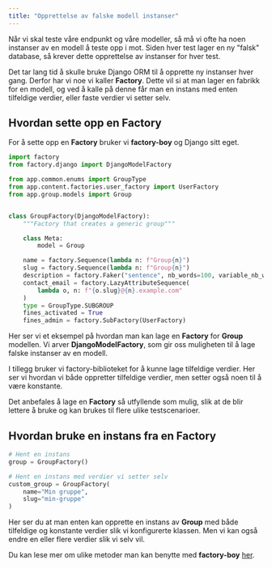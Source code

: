 ```yaml
---
title: "Opprettelse av falske modell instanser"
---
```


Når vi skal teste våre endpunkt og våre modeller, så må vi ofte ha noen instanser av en modell å teste opp i mot. Siden hver test lager en ny "falsk" database, så krever dette opprettelse av instanser for hver test.

Det tar lang tid å skulle bruke Django ORM til å opprette ny instanser hver gang. Derfor har vi noe vi kaller **Factory**. Dette vil si at man lager en fabrikk for en modell, og ved å kalle på denne får man en instans med enten tilfeldige verdier, eller faste verdier vi setter selv.

## Hvordan sette opp en Factory
For å sette opp en **Factory** bruker vi **factory-boy** og Django sitt eget.

```python
import factory
from factory.django import DjangoModelFactory

from app.common.enums import GroupType
from app.content.factories.user_factory import UserFactory
from app.group.models import Group


class GroupFactory(DjangoModelFactory):
    """Factory that creates a generic group"""

    class Meta:
        model = Group

    name = factory.Sequence(lambda n: f"Group{n}")
    slug = factory.Sequence(lambda n: f"Group{n}")
    description = factory.Faker("sentence", nb_words=100, variable_nb_words=True)
    contact_email = factory.LazyAttributeSequence(
        lambda o, n: f"{o.slug}@{n}.example.com"
    )
    type = GroupType.SUBGROUP
    fines_activated = True
    fines_admin = factory.SubFactory(UserFactory)
```

Her ser vi et eksempel på hvordan man kan lage en **Factory** for **Group** modellen. Vi arver **DjangoModelFactory**, som gir oss muligheten til å lage falske instanser av en modell.

I tillegg bruker vi factory-biblioteket for å kunne lage tilfeldige verdier. Her ser vi hvordan vi både oppretter tilfeldige verdier, men setter også noen til å være konstante.

Det anbefales å lage en **Factory** så utfyllende som mulig, slik at de blir lettere å bruke og kan brukes til flere ulike testscenarioer.

## Hvordan bruke en instans fra en Factory
```python
# Hent en instans
group = GroupFactory()

# Hent en instans med verdier vi setter selv
custom_group = GroupFactory(
    name="Min gruppe", 
    slug="min-gruppe"
)
```

Her ser du at man enten kan opprette en instans av **Group** med både tilfeldige og konstante verdier slik vi konfigurerte klassen. Men vi kan også endre en eller flere verdier slik vi selv vil.

Du kan lese mer om ulike metoder man kan benytte med **factory-boy** [her](https://factoryboy.readthedocs.io/en/stable/).